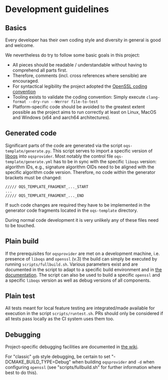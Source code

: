 # Development guidelines

## Basics

Every developer has their own coding style and diversity in general is good and welcome.

We nevertheless do try to follow some basic goals in this project:

- All pieces should be readable / understandable without having to comprehend all parts first.
- Therefore, comments (incl. cross references where sensible) are encouraged.
- For syntactical legibility the project adopted the [OpenSSL coding convention](https://www.openssl.org/policies/technical/coding-style.html)
- Tooling exists to validate the coding convention: Simply execute `clang-format --dry-run --Werror file-to-test`
- Platform-specific code should be avoided to the greatest extent possible as the project aims to run correctly at least on Linux, MacOS and Windows (x64 and aarch64 architectures).

## Generated code

Significant parts of the code are generated via the script `oqs-template/generate.py`.
This script serves to import a specific version of [liboqs](https://github.com/open-quantum-safe/liboqs)
into `oqsprovider`. Most notably the control file `oqs-template/generate.yml` has to be
in sync with the specific `liboqs` version: algorithm IDs, e.g., signature algorithm
OIDs need to be aligned with the specific algorithm code version.
Therefore, no code within the generator brackets must be changed:

```
///// OQS_TEMPLATE_FRAGMENT_..._START
...
///// OQS_TEMPLATE_FRAGMENT_..._END
```

If such code changes are required they have to be implemented in the generator code
fragments located in the `oqs-template` directory.

During normal code development it is very unlikely any of these files need to be touched.

## Plain build

If the prerequisites for `oqsprovider` are met on a development machine, i.e.
presence of `liboqs` and `openssl` (v.3) the build can simply be executed by
running `scripts/fullbuild.sh`. Various parameters exist and are documented
in the script to adapt to a specific build environment and in [the documentation](CONFIGURE.md#convenience-build-script-options).
The script can also be used to build a specific `openssl` and a specific `liboqs`
version as well as debug versions of all components.

## Plain test

All tests meant for local feature testing are integrated/made available for
execution in the script `scripts/runtest.sh`. PRs should only be considered
if all tests pass locally as the CI system uses them too.

## Debugging

Project-specific debugging facilities are documented in [the wiki](https://github.com/open-quantum-safe/oqs-provider/wiki/Debugging).

For "classic" `gdb` style debugging, be certain to set "-DCMAKE_BUILD_TYPE=Debug"
when building `oqsprovider` and `-d` when configuring `openssl` (see
"scripts/fullbuild.sh" for further information where best to do this).


